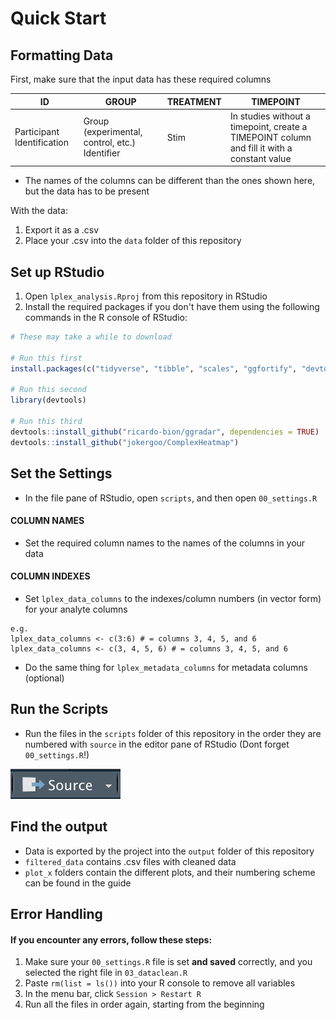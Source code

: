 # Quick Start

## Formatting Data

First, make sure that the input data has these required columns

| ID                         | GROUP                                          | TREATMENT | TIMEPOINT                                                                                   |
| -------------------------- | ---------------------------------------------- | --------- | ------------------------------------------------------------------------------------------- |
| Participant Identification | Group (experimental, control, etc.) Identifier | Stim      | In studies without a timepoint, create a TIMEPOINT column and fill it with a constant value |

* The names of the columns can be different than the ones shown here, but the data has to be present

With the data:

1. Export it as a .csv
2. Place your .csv into the `data` folder of this repository

## Set up RStudio

1. Open `lplex_analysis.Rproj` from this repository in RStudio
2. Install the required packages if you don't have them using the following commands in the R console of RStudio:

```r
# These may take a while to download

# Run this first
install.packages(c("tidyverse", "tibble", "scales", "ggfortify", "devtools", "cluster", "crayon", "glue"))

# Run this second
library(devtools)

# Run this third
devtools::install_github("ricardo-bion/ggradar", dependencies = TRUE)
devtools::install_github("jokergoo/ComplexHeatmap")
```

## Set the Settings

* In the file pane of RStudio, open `scripts`, and then open `00_settings.R`

#### COLUMN NAMES

* Set the required column names to the names of the columns in your data

#### COLUMN INDEXES

* Set `lplex_data_columns` to the indexes/column numbers (in vector form) for your analyte columns

```
e.g.
lplex_data_columns <- c(3:6) # = columns 3, 4, 5, and 6
lplex_data_columns <- c(3, 4, 5, 6) # = columns 3, 4, 5, and 6
```

* Do the same thing for `lplex_metadata_columns` for metadata columns (optional)

## Run the Scripts

* Run the files in the `scripts` folder of this repository in the order they are numbered with `source` in the editor pane of RStudio (Dont forget `00_settings.R`!)

![](../.gitbook/assets/source.png)

## Find the output

* Data is exported by the project into the `output` folder of this repository
* `filtered_data` contains .csv files with cleaned data
* `plot_x` folders contain the different plots, and their numbering scheme can be found in the guide

## Error Handling

#### If you encounter any errors, follow these steps:

1. Make sure your `00_settings.R` file is set **and saved** correctly, and you selected the right file in `03_dataclean.R`
2. Paste `rm(list = ls())` into your R console to remove all variables
3. In the menu bar, click `Session > Restart R`
4. Run all the files in order again, starting from the beginning
